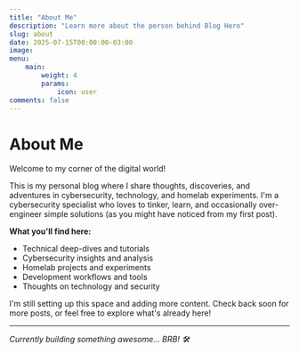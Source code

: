 ```yaml
---
title: "About Me"
description: "Learn more about the person behind Blog Hero"
slug: about
date: 2025-07-15T00:00:00-03:00
image: 
menu:
    main:
        weight: 4
        params: 
            icon: user
comments: false
---
```


# About Me

Welcome to my corner of the digital world! 

This is my personal blog where I share thoughts, discoveries, and adventures in cybersecurity, technology, and homelab experiments. I'm a cybersecurity specialist who loves to tinker, learn, and occasionally over-engineer simple solutions (as you might have noticed from my first post).

**What you'll find here:**
- Technical deep-dives and tutorials
- Cybersecurity insights and analysis
- Homelab projects and experiments
- Development workflows and tools
- Thoughts on technology and security

I'm still setting up this space and adding more content. Check back soon for more posts, or feel free to explore what's already here!

---

*Currently building something awesome... BRB! 🛠️*